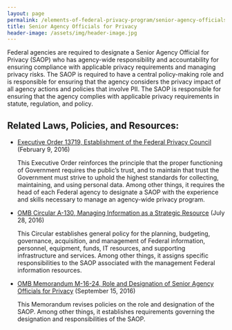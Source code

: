 ```yaml
---
layout: page
permalink: /elements-of-federal-privacy-program/senior-agency-officials-for-privacy/
title: Senior Agency Officials for Privacy
header-image: /assets/img/header-image.jpg
---
```


Federal agencies are required to designate a Senior Agency Official for Privacy (SAOP) who has agency-wide responsibility and accountability for ensuring compliance with applicable privacy requirements and managing privacy risks. The SAOP is required to have a central policy-making role and is responsible for ensuring that the agency considers the privacy impact of all agency actions and policies that involve PII. The SAOP is responsible for ensuring that the agency complies with applicable privacy requirements in statute, regulation, and policy.

<h2 class="font-sans-lg text-gray-70">Related Laws, Policies, and Resources:</h2>

* [Executive Order 13719, Establishment of the Federal Privacy Council](https://www.govinfo.gov/content/pkg/CFR-2017-title3-vol1/pdf/CFR-2017-title3-vol1-eo13719.pdf) (February 9, 2016)

    This Executive Order reinforces the principle that the proper functioning of Government requires the public’s trust, and to maintain that trust the Government must strive to uphold the highest standards for collecting, maintaining, and using personal data. Among other things, it requires the head of each Federal agency to designate a SAOP with the experience and skills necessary to manage an agency-wide privacy program.
* [OMB Circular A-130, Managing Information as a Strategic Resource](https://www.whitehouse.gov/sites/whitehouse.gov/files/omb/circulars/A130/a130revised.pdf) (July 28, 2016)

    This Circular establishes general policy for the planning, budgeting, governance, acquisition, and management of Federal information, personnel, equipment, funds, IT resources, and supporting infrastructure and services. Among other things, it assigns specific responsibilities to the SAOP associated with the management Federal information resources.
* [OMB Memorandum M-16-24, Role and Designation of Senior Agency Officials for Privacy](https://www.whitehouse.gov/sites/whitehouse.gov/files/omb/memoranda/2016/m_16_24_0.pdf) (September 15, 2016)

    This Memorandum revises policies on the role and designation of the SAOP. Among other things, it establishes requirements governing the designation and responsibilities of the SAOP.
